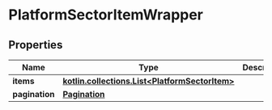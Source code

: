 
# PlatformSectorItemWrapper

## Properties
Name | Type | Description | Notes
------------ | ------------- | ------------- | -------------
**items** | [**kotlin.collections.List&lt;PlatformSectorItem&gt;**](PlatformSectorItem.md) |  |  [optional]
**pagination** | [**Pagination**](Pagination.md) |  |  [optional]



